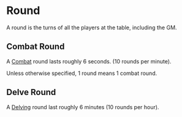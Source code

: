 # Round
A round is the turns of all the players at the table, including the GM.
## Combat Round
A [Combat](Combat.md) round lasts roughly 6 seconds. (10 rounds per minute).

Unless otherwise specified, 1 round means 1 combat round.
## Delve Round
A [Delving](Delving.md) round last roughly 6 minutes (10 rounds per hour).
